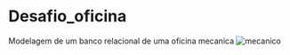 # Desafio_oficina
Modelagem de um banco relacional
de uma oficina mecanica
![mecanico](https://github.com/pericleys/Desafio_oficina/assets/72509830/4143a1a2-5509-44a4-942f-b9f49f388fd5)
